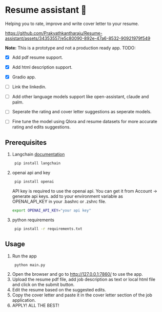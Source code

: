 
# Resume assistant 📝

Helping you to rate, improve and write cover letter to your resume.



https://github.com/Prakyathkantharaju/Resume-assistant/assets/34353557/e5c80090-892e-47a6-8532-90921979f549



**Note:** This is a prototype and not a production ready app.
TODO:
- [x] Add pdf resume support.
- [x] Add html description support.
- [x] Gradio app.
- [ ] Link the linkedin.
- [ ] Add other language models support like open-assistant, claude and palm.
- [ ] Seperate the rating and cover letter suggestions as seperate models.
- [ ] Fine tune the model using Qlora and resume datasets for more accurate rating and edits suggestions.



## Prerequisites
1. Langchain [documentation](https://python.langchain.com/en/latest/index.html)
   ```bash
    pip install langchain
    ```
2. openai api and key
   ```bash
    pip install openai
    ```
    API key is required to use the openai api. You can get it from Account -> generate api keys.
    add to your environment variable as OPENAI_API_KEY in your .bashrc or .zshrc file.
    ```bash
    export OPENAI_API_KEY="your api key"
    ```
3. python requirements
   ```bash
    pip install -r requirements.txt
    ```

## Usage
1. Run the app
   ```bash
    python main.py
    ```
2. Open the browser and go to http://127.0.0.1:7860/ to use the app.
3. Upload the resume pdf file, add job description as text or local html file and click on the submit button.
4. Edit the resume based on the suggested edits.
5. Copy the cover letter and paste it in the cover letter section of the job application.
6. APPLY! ALL THE BEST!
